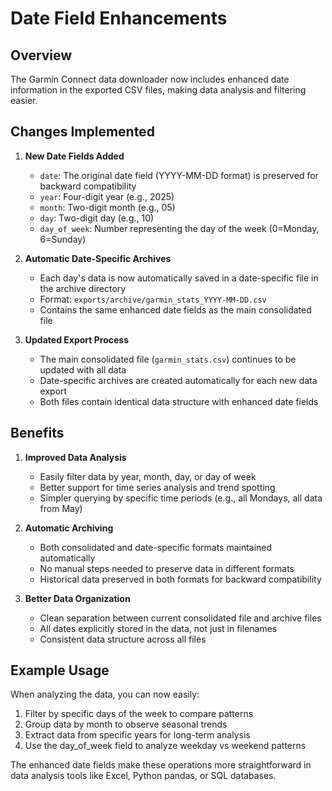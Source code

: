 # Date Field Enhancements

## Overview

The Garmin Connect data downloader now includes enhanced date information in the exported CSV files, making data analysis and filtering easier.

## Changes Implemented

1. **New Date Fields Added**
   - `date`: The original date field (YYYY-MM-DD format) is preserved for backward compatibility
   - `year`: Four-digit year (e.g., 2025)
   - `month`: Two-digit month (e.g., 05)
   - `day`: Two-digit day (e.g., 10)
   - `day_of_week`: Number representing the day of the week (0=Monday, 6=Sunday)

2. **Automatic Date-Specific Archives**
   - Each day's data is now automatically saved in a date-specific file in the archive directory
   - Format: `exports/archive/garmin_stats_YYYY-MM-DD.csv`
   - Contains the same enhanced date fields as the main consolidated file

3. **Updated Export Process**
   - The main consolidated file (`garmin_stats.csv`) continues to be updated with all data
   - Date-specific archives are created automatically for each new data export
   - Both files contain identical data structure with enhanced date fields

## Benefits

1. **Improved Data Analysis**
   - Easily filter data by year, month, day, or day of week
   - Better support for time series analysis and trend spotting
   - Simpler querying by specific time periods (e.g., all Mondays, all data from May)

2. **Automatic Archiving**
   - Both consolidated and date-specific formats maintained automatically
   - No manual steps needed to preserve data in different formats
   - Historical data preserved in both formats for backward compatibility

3. **Better Data Organization**
   - Clean separation between current consolidated file and archive files
   - All dates explicitly stored in the data, not just in filenames
   - Consistent data structure across all files

## Example Usage

When analyzing the data, you can now easily:

1. Filter by specific days of the week to compare patterns
2. Group data by month to observe seasonal trends
3. Extract data from specific years for long-term analysis
4. Use the day_of_week field to analyze weekday vs weekend patterns

The enhanced date fields make these operations more straightforward in data analysis tools like Excel, Python pandas, or SQL databases.
